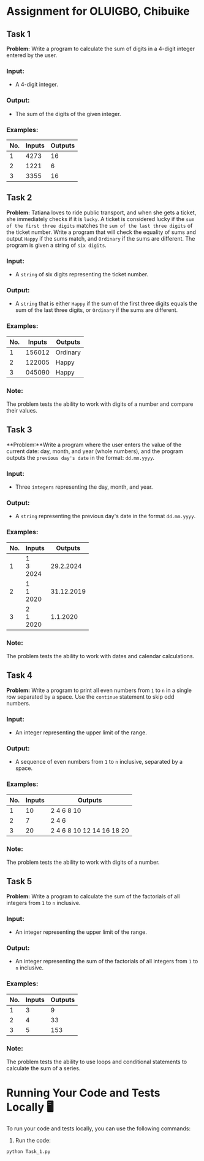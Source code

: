 # Assignment for OLUIGBO, Chibuike

## Task 1

**Problem:** Write a program to calculate the sum of digits in a 4-digit integer entered by the user.

### Input:
- A 4-digit integer.

### Output:
- The sum of the digits of the given integer.

### Examples:

| No. | Inputs | Outputs |
| --- | ------ | ------- |
| 1   | 4273   | 16      |
| 2   | 1221   | 6       |
| 3   | 3355   | 16      |

## Task 2

**Problem:** Tatiana loves to ride public transport, and when she gets a ticket, she immediately checks if it is `lucky`. A ticket is considered lucky if the `sum of the first three digits` matches the `sum of the last three digits` of the ticket number. Write a program that will check the equality of sums and output `Happy` if the sums match, and `Ordinary` if the sums are different. The program is given a string of `six digits`.

### Input:
- A `string` of six digits representing the ticket number.

### Output:
- A `string` that is either `Happy` if the sum of the first three digits equals the sum of the last three digits, or `Ordinary` if the sums are different.

### Examples:

| No. | Inputs | Outputs |
| --- | ------ | ------- |
| 1   | 156012 | Ordinary |
| 2   | 122005 | Happy |
| 3   | 045090 | Happy |

### Note:
The problem tests the ability to work with digits of a number and compare their values.



## Task 3

**Problem:**Write a program where the user enters the value of the current date: day, month, and year (whole numbers), and the program outputs the `previous day's date` in the format: `dd.mm.yyyy`.

### Input:
- Three `integers` representing the day, month, and year.

### Output:
- A `string` representing the previous day's date in the format `dd.mm.yyyy`.

### Examples:

| No. | Inputs | Outputs |
| --- | ------ | ------- |
| 1   | 1<br>3<br>2024 | 29.2.2024 |
| 2   | 1<br>1<br>2020 | 31.12.2019 |
| 3   | 2<br>1<br>2020 | 1.1.2020 |


### Note:

The problem tests the ability to work with dates and calendar calculations.



## Task 4

**Problem:** Write a program to print all even numbers from `1` to `n` in a single row separated by a space. Use the `continue` statement to skip odd numbers.

### Input:
- An integer representing the upper limit of the range.

### Output:
- A sequence of even numbers from `1` to `n` inclusive, separated by a space.

### Examples:

| No. | Inputs | Outputs |
| --- | ------ | ------- |
| 1   | 10     | 2 4 6 8 10 |
| 2   | 7      | 2 4 6 |
| 3   | 20     | 2 4 6 8 10 12 14 16 18 20 |

### Note:
The problem tests the ability to work with digits of a number.



## Task 5

**Problem:** Write a program to calculate the sum of the factorials of all integers from `1` to `n` inclusive.

### Input:

- An integer representing the upper limit of the range.

### Output:

- An integer representing the sum of the factorials of all integers from `1` to `n` inclusive.

### Examples:

| No. | Inputs | Outputs |
| --- | ------ | ------- |
| 1   | 3 | 9 |
| 2 | 4 | 33 |
| 3 | 5 | 153 |

### Note:

The problem tests the ability to use loops and conditional statements to calculate the sum of a series.




# Running Your Code and Tests Locally 🖥️

To run your code and tests locally, you can use the following commands:

1. Run the code:
```bash
python Task_1.py
```
